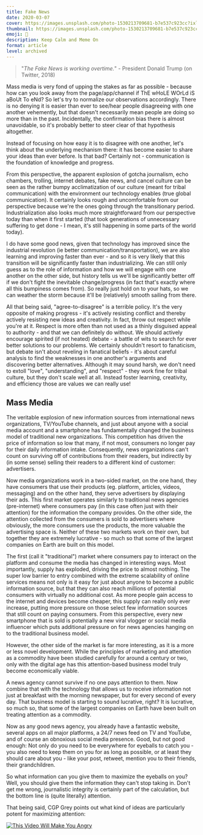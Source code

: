 ```yaml
---
title: Fake News
date: 2020-03-07
cover: https://images.unsplash.com/photo-1530213709681-b7e537c923cc?ixlib=rb-1.2.1&q=85&fm=jpg&crop=entropy&cs=srgb&w=1440
thumbnail: https://images.unsplash.com/photo-1530213709681-b7e537c923cc?ixlib=rb-1.2.1&q=85&fm=jpg&crop=entropy&cs=srgb&w=480
emoji: 🔎
description: Keep Calm and Meme On
format: article
level: archived
---
```


> "*The Fake News is working overtime.*" - President Donald Trump (on Twitter, 2018)
> 

Mass media is very fond of upping the stakes as far as possible - because how can you look away from the page/app/channel if ThE wHoLE WOrLd iS aBoUt To eNd? So let's try to normalize our observations accordingly. There is no denying it is easier than ever to see/hear people disagreeing with one another vehemently, but that doesn't necessarily mean people are doing so more than in the past. Incidentally, the confirmation bias there is almost unavoidable, so it's probably better to steer clear of that hypothesis altogether.

Instead of focusing on how easy it is to disagree with one another, let's think about the underlying mechanism there: it has become easier to share your ideas than ever before. Is that bad? Certainly not - communication is the foundation of knowledge and progress.

From this perspective, the apparent explosion of gotcha journalism, echo chambers, trolling, internet debates, fake news, and cancel culture can be seen as the rather bumpy acclimatization of our culture (meant for tribal communication) with the environment our technology enables (true global communication). It certainly looks rough and uncomfortable from our perspective because we're the ones going through the transitionary period. Industrialization also looks much more straightforward from our perspective today than when it first started (that took generations of unnecessary suffering to get done - I mean, it's still happening in some parts of the world today).

I do have some good news, given that technology has improved since the industrial revolution (ie better communication/transportation), we are also learning and improving faster than ever - and so it is very likely that this transition will be significantly faster than industrializing. We can still only guess as to the role of information and how we will engage with one another on the other side, but history tells us we'll be significantly better off if we don't fight the inevitable change/progress (in fact that's exactly where all this bumpiness comes from). So really just hold on to your hats, so we can weather the storm because it'll be (relatively) smooth sailing from there.

All that being said, "agree-to-disagree" is a terrible policy. It's the very opposite of making progress - it's actively resisting conflict and thereby actively resisting new ideas and creativity. In fact, throw out respect while you're at it. Respect is more often than not used as a thinly disguised appeal to authority - and that we can definitely do without. We should actively encourage spirited (if not heated) debate - a battle of wits to search for ever better solutions to our problems. We certainly shouldn't resort to fanaticism, but debate isn't about reveling in fanatical beliefs - it's about careful analysis to find the weaknesses in one another's arguments and discovering better alternatives. Although it may sound harsh, we don't need to extoll "love", "understanding", and "respect" - they work fine for tribal culture, but they don't scale well at all. Instead foster learning, creativity, and efficiency those are values we can really use!

## Mass Media

The veritable explosion of new information sources from international news organizations, TV/YouTube channels, and just about anyone with a social media account and a smartphone has fundamentally changed the business model of traditional new organizations. This competition has driven the price of information so low that many, if not most, consumers no longer pay for their daily information intake. Consequently, news organizations can't count on surviving off of contributions from their readers, but indirectly by (in some sense) selling their readers to a different kind of customer: advertisers. 

Now media organizations work in a two-sided market, on the one hand, they have consumers that use their products (eg. platform, articles, videos, messaging) and on the other hand, they serve advertisers by displaying their ads. This first market operates similarly to traditional news agencies (pre-internet) where consumers pay (in this case often just with their attention) for the information the company provides. On the other side, the attention collected from the consumers is sold to advertisers where obviously, the more consumers use the products, the more valuable the advertising space is. Neither of these two markets work on their own, but together they are extremely lucrative - so much so that some of the largest companies on Earth are built on this model.

The first (call it "traditional") market where consumers pay to interact on the platform and consume the media has changed in interesting ways. Most importantly, supply has exploded, driving the price to almost nothing. The super low barrier to entry combined with the extreme scalability of online services means not only is it easy for just about anyone to become a public information source, but that they can also reach millions of potential consumers with virtually no additional cost. As more people gain access to the internet and devices become cheaper, this supply can really only ever increase, putting more pressure on those select few information sources that still count on paying consumers. From this perspective, every new smartphone that is sold is potentially a new viral vlogger or social media influencer which puts additional pressure on for news agencies hanging on to the traditional business model.

However, the other side of the market is far more interesting, as it is a more or less novel development. While the principles of marketing and attention as a commodity have been studied carefully for around a century or two, only with the digital age has this attention-based business model truly become economically viable.

A news agency cannot survive if no one pays attention to them. Now combine that with the technology that allows us to receive information not just at breakfast with the morning newspaper, but for every second of every day. That business model is starting to sound lucrative, right? It is lucrative, so much so, that some of the largest companies on Earth have been built on treating attention as a commodity.

Now as any good news agency, you already have a fantastic website, several apps on all major platforms, a 24/7 news feed on TV and YouTube, and of course an obnoxious social media presence. Good, but not good enough: Not only do you need to be everywhere for eyeballs to catch you - you also need to keep them on you for as long as possible, or at least they should care about you - like your post, retweet, mention you to their friends, their grandchildren.

So what information can you give them to maximize the eyeballs on you? Well, you should give them the information they can't stop taking in. Don't get me wrong, journalistic integrity is certainly part of the calculation, but the bottom line is (quite literally) attention.

That being said, CGP Grey points out what kind of ideas are particularly potent for maximizing attention: 

[![This Video Will Make You Angry](https://img.youtube.com/vi/rE3j_RHkqJc/0.jpg)](https://www.youtube.com/watch?v=rE3j_RHkqJc)
